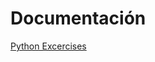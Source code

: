 # Documentación 

[Python Excercises](./https://github.com/MiguelRiosT/Complejidad-Algoritmos/tree/main/Ejercicios%20en%20Python)